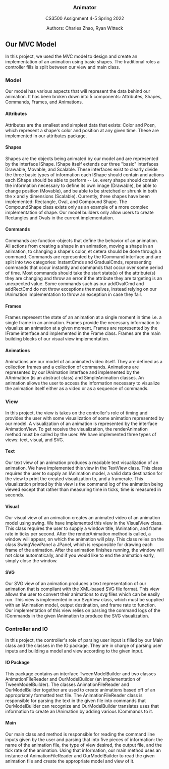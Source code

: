 <div id="top"></div>
<!--
*** Thanks for checking out the Best-README-Template. If you have a suggestion
*** that would make this better, please fork the repo and create a pull request
*** or simply open an issue with the tag "enhancement".
*** Don't forget to give the project a star!
*** Thanks again! Now go create something AMAZING! :D
-->

<!-- PROJECT LOGO -->
<br />

<h3 align="center">Animator</h3>

  <p align="center">
    CS3500 Assignment 4-5 Spring 2022
  </p>

  <p align="center">
    Authors: Charles Zhao, Ryan Witteck
  </p>

<!-- ABOUT THE PROJECT -->
## Our MVC Model

In this project, we used the MVC model to design and create an implementation of an animation using
basic shapes. The traditional roles a controller fills is split between our view and main class.

### Model

Our model has various aspects that will represent the data behind our animation. It has been
broken down into 5 components: Attributes, Shapes, Commands, Frames, and Animations.

#### Attributes
Attributes are the smallest and simplest data that exists: Color and Posn, which represent a shape's
color and position at any given time. These are implemented in our attributes package.

#### Shapes
Shapes are the objects being animated by our model and are represented by the interface IShape.
IShape itself extends our three "basic" interfaces Drawable, Movable, and Scalable. These interfaces
exist to clearly divide the three basic types of information each IShape should contain and actions
each IShape should be able to perform -- i.e. every shape should contain the information necessary
to define its own image (Drawable), be able to change position (Movable), and be able to be
stretched or shrunk in both the x and y dimensions (Scalable). Currently, three shapes have been
implemented: Rectangle, Oval, and Compound Shape. The CompoundShape class exists only as an
example of a more complex implementation of shape. Our model builders only allow users to create
Rectangles and Ovals in the current implementation.

#### Commands
Commands are function-objects that define the behavior of an animation. All actions from creating a
shape in an animation, moving a shape in an animation, to changing a shape's color, et cetera should
be done through a command. Commands are represented by the ICommand interface and are split into two
categories: InstantCmds and GradualCmds, representing commands that occur instantly and commands
that occur over some period of time. Most commands should take the start state(s) of the
attribute(s) they are changing and throw an error if the attribute they are targeting is an
unexpected value. Some commands such as our addOvalCmd and addRectCmd do not throw exceptions
themselves, instead relying on our IAnimation implementation to throw an exception in case they
fail.

#### Frames
Frames represent the state of an animation at a single moment in time i.e. a single frame in an
animation. Frames provide the necessary information to visualize an animation at a given moment.
Frames are represented by the IFrame interface and implemented in the Frame class. Frames are the
main building blocks of our visual view implementation.

#### Animations
Animations are our model of an animated video itself. They are defined as a collection frames and a
collection of commands. Animations are represented by our IAnimation interface and implemented by
the AAnimation (is an abstract class) and SimpleAnimation classes. An animation allows the user to
access the information necessary to visualize the animation itself either as a video or as a
sequence of commands.

### View

In this project, the view is takes on the controller's role of timing and provides the user with
some visualization of some animation represented by our model. A visualization of an animation is
represented by the interface AnimationView. To get receive the visualization, the renderAnimation
method must be called by the user. We have implemented three types of views: text, visual, and SVG.

#### Text
Our text view of an animation produces a readable text visualization of an animation. We have
implemented this view in the TextView class. This class requires the user to supply an IAnimation
model, a valid data destination for the view to print the created visualization to, and a framerate.
This visualization printed by this view is the command log of the animation being viewed except
that rather than measuring time in ticks, time is measured in seconds.

#### Visual
Our visual view of an animation creates an animated video of an animation model using swing. We have
implemented this view in the VisualView class. This class requires the user to supply a window
title, IAnimation, and frame rate in ticks per second. After the renderAnimation method is called,
a window will appear, on which the animation will play. This class relies on the class
SwingViewPanel a JPanel, which is responsible for drawing each frame of the animation. After the
animation finishes running, the window will not close automatically, and if you would like to end
the animation early, simply close the window.

#### SVG
Our SVG view of an animation produces a text representation of our animation that is compliant
with the XML-based SVG file format. This view allows the user to convert their animations to svg
files which can be easily run. This view is implemented in our SvgView class, which must be supplied
with an IAnimation model, output destination, and frame rate to function. Our implementation of
this view relies on parsing the command logs of the ICommands in the given IAnimation to produce
the SVG visualization.

### Controller and IO

In this project, the controller's role of parsing user input is filled by our Main class and the
classes in the IO package. They are in charge of parsing user inputs and building a model and view
according to the given input.

#### IO Package
This package contains an interface TweenModelBuilder and two classes AnimationFileReader and
OurModelBuilder (an implementation of TweenModelBuilder). The classes AnimationFileReader and
OurModelBuilder together are used to create animations based off of an appropriately formatted text
file. The AnimationFileReader class is responsible for parsing the text in the given file into
commands that OurModelBuilder can recognize and OurModelBuilder translates uses that information to
create an IAnimation by adding various ICommands to it.

#### Main
Our main class and method is responsible for reading the command line inputs given by the user and
parsing that into five pieces of information: the name of the animation file, the type of view
desired, the output file, and the tick rate of the animation. Using that information, our main
method uses an instance of AnimationFileReader and OurModelBuilder to read the given animation file
and create the appropriate model and view of it.